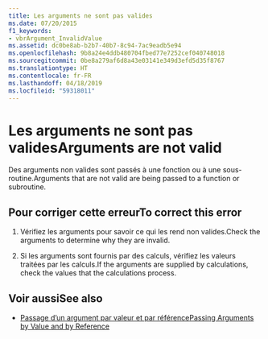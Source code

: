 ```yaml
---
title: Les arguments ne sont pas valides
ms.date: 07/20/2015
f1_keywords:
- vbrArgument_InvalidValue
ms.assetid: dc0be8ab-b2b7-40b7-8c94-7ac9eadb5e94
ms.openlocfilehash: 9b8a24e4ddb480704fbed77e7252cef040748018
ms.sourcegitcommit: 0be8a279af6d8a43e03141e349d3efd5d35f8767
ms.translationtype: HT
ms.contentlocale: fr-FR
ms.lasthandoff: 04/18/2019
ms.locfileid: "59318011"
---
```

# <a name="arguments-are-not-valid"></a><span data-ttu-id="4b283-102">Les arguments ne sont pas valides</span><span class="sxs-lookup"><span data-stu-id="4b283-102">Arguments are not valid</span></span>
<span data-ttu-id="4b283-103">Des arguments non valides sont passés à une fonction ou à une sous-routine.</span><span class="sxs-lookup"><span data-stu-id="4b283-103">Arguments that are not valid are being passed to a function or subroutine.</span></span>  
  
## <a name="to-correct-this-error"></a><span data-ttu-id="4b283-104">Pour corriger cette erreur</span><span class="sxs-lookup"><span data-stu-id="4b283-104">To correct this error</span></span>  
  
1. <span data-ttu-id="4b283-105">Vérifiez les arguments pour savoir ce qui les rend non valides.</span><span class="sxs-lookup"><span data-stu-id="4b283-105">Check the arguments to determine why they are invalid.</span></span>  
  
2. <span data-ttu-id="4b283-106">Si les arguments sont fournis par des calculs, vérifiez les valeurs traitées par les calculs.</span><span class="sxs-lookup"><span data-stu-id="4b283-106">If the arguments are supplied by calculations, check the values that the calculations process.</span></span>  
  
## <a name="see-also"></a><span data-ttu-id="4b283-107">Voir aussi</span><span class="sxs-lookup"><span data-stu-id="4b283-107">See also</span></span>

- [<span data-ttu-id="4b283-108">Passage d’un argument par valeur et par référence</span><span class="sxs-lookup"><span data-stu-id="4b283-108">Passing Arguments by Value and by Reference</span></span>](../../visual-basic/programming-guide/language-features/procedures/passing-arguments-by-value-and-by-reference.md)
